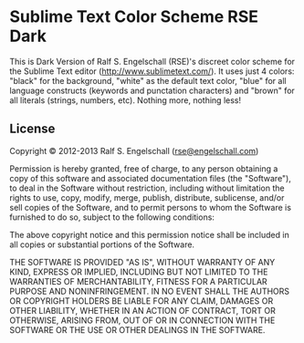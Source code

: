 Sublime Text Color Scheme RSE Dark
=============================

This is Dark Version of Ralf S. Engelschall (RSE)'s discreet color scheme
for the Sublime Text editor (http://www.sublimetext.com/). It uses just 4
colors: "black" for the background, "white" as the default text color,
"blue" for all language constructs (keywords and punctation characters)
and "brown" for all literals (strings, numbers, etc). Nothing more,
nothing less!

License
-------

Copyright &copy; 2012-2013 Ralf S. Engelschall (rse@engelschall.com)

Permission is hereby granted, free of charge, to any person obtaining
a copy of this software and associated documentation files (the
"Software"), to deal in the Software without restriction, including
without limitation the rights to use, copy, modify, merge, publish,
distribute, sublicense, and/or sell copies of the Software, and to
permit persons to whom the Software is furnished to do so, subject to
the following conditions:

The above copyright notice and this permission notice shall be included
in all copies or substantial portions of the Software.

THE SOFTWARE IS PROVIDED "AS IS", WITHOUT WARRANTY OF ANY KIND,
EXPRESS OR IMPLIED, INCLUDING BUT NOT LIMITED TO THE WARRANTIES OF
MERCHANTABILITY, FITNESS FOR A PARTICULAR PURPOSE AND NONINFRINGEMENT.
IN NO EVENT SHALL THE AUTHORS OR COPYRIGHT HOLDERS BE LIABLE FOR ANY
CLAIM, DAMAGES OR OTHER LIABILITY, WHETHER IN AN ACTION OF CONTRACT,
TORT OR OTHERWISE, ARISING FROM, OUT OF OR IN CONNECTION WITH THE
SOFTWARE OR THE USE OR OTHER DEALINGS IN THE SOFTWARE.

